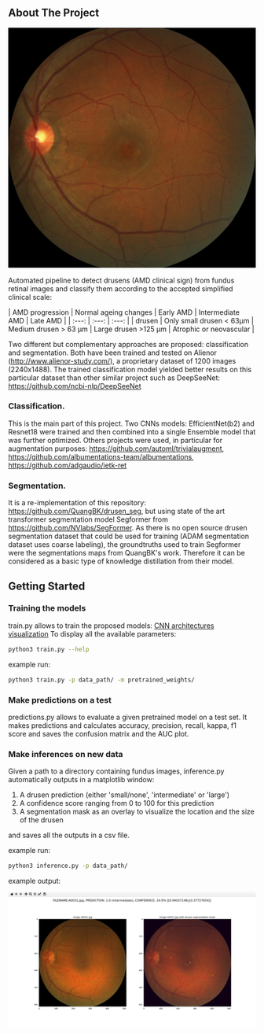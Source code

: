 <!-- ABOUT THE PROJECT -->
## About The Project

![fundus image example](./images/A0029.jpg)  

Automated pipeline to detect drusens (AMD clinical sign) from fundus retinal images and classify them according to the accepted simplified clinical scale:

| AMD progression | Normal ageing changes | Early AMD | Intermediate AMD | Late AMD |
| :---:   | :---: | :---: |
| drusen | Only small drusen < 63μm   | Medium drusen > 63 µm | Large drusen >125 µm | Atrophic or neovascular |

Two different but complementary approaches are proposed: classification and segmentation. Both have been trained and tested on Alienor (http://www.alienor-study.com/), a proprietary dataset of 1200 images (2240x1488). The trained classification model yielded better results on this particular dataset than other similar project such as DeepSeeNet: https://github.com/ncbi-nlp/DeepSeeNet   

### Classification. 
This is the main part of this project. Two CNNs models: EfficientNet(b2) and Resnet18 were trained and then combined into a single Ensemble model that was further optimized. Others projects were used, in particular for augmentation purposes: https://github.com/automl/trivialaugment, https://github.com/albumentations-team/albumentations, https://github.com/adgaudio/ietk-ret


### Segmentation. 
It is a re-implementation of this repository: https://github.com/QuangBK/drusen_seg, but using state of the art transformer segmentation model Segformer from https://github.com/NVlabs/SegFormer. As there is no open source drusen segmentation dataset that could be used for training (ADAM segmentation dataset uses coarse labeling), the groundtruths used to train Segformer were the segmentations maps from QuangBK's work. Therefore it can be considered as a basic type of knowledge distillation from their model.

<!-- GETTING STARTED -->
## Getting Started

### Training the models
train.py allows to train the proposed models: [CNN architectures visualization](archigit.pdf)
To display all the available parameters:
```sh
python3 train.py --help
```
example run:
```sh
python3 train.py -p data_path/ -m pretrained_weights/
```

### Make predictions on a test
predictions.py allows to evaluate a given pretrained model on a test set. It makes predictions and calculates accuracy, precision, recall, kappa, f1 score and saves the confusion matrix and the AUC plot.

### Make inferences on new data
Given a path to a directory containing fundus images, inference.py automatically outputs in a matplotlib window:
1. A drusen prediction (either 'small/none', 'intermediate' or 'large')
2. A confidence score ranging from 0 to 100 for this prediction
3. A segmentation mask as an overlay to visualize the location and the size of the drusen

and saves all the outputs in a csv file.

example run:
```sh
python3 inference.py -p data_path/ 
```
example output:

![output example](./images/inferenceOutput2.png)

